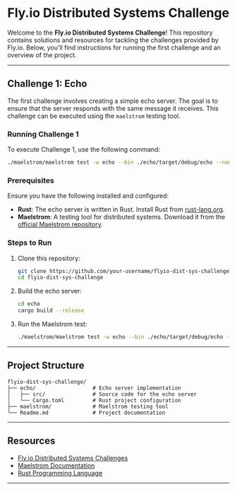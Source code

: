 # Fly.io Distributed Systems Challenge

Welcome to the **Fly.io Distributed Systems Challenge**! This repository contains solutions and resources for tackling the challenges provided by Fly.io. Below, you'll find instructions for running the first challenge and an overview of the project.

---

## Challenge 1: Echo

The first challenge involves creating a simple echo server. The goal is to ensure that the server responds with the same message it receives. This challenge can be executed using the `maelstrom` testing tool.

### Running Challenge 1

To execute Challenge 1, use the following command:

```bash
./maelstrom/maelstrom test -w echo --bin ./echo/target/debug/echo --node-count 1 --time-limit 10
```

### Prerequisites

Ensure you have the following installed and configured:

- **Rust**: The echo server is written in Rust. Install Rust from [rust-lang.org](https://www.rust-lang.org/).
- **Maelstrom**: A testing tool for distributed systems. Download it from the [official Maelstrom repository](https://github.com/jepsen-io/maelstrom).

### Steps to Run

1. Clone this repository:
    ```bash
    git clone https://github.com/your-username/flyio-dist-sys-challenge.git
    cd flyio-dist-sys-challenge
    ```

2. Build the echo server:
    ```bash
    cd echo
    cargo build --release
    ```

3. Run the Maelstrom test:
    ```bash
    ./maelstrom/maelstrom test -w echo --bin ./echo/target/debug/echo --node-count 1 --time-limit 10
    ```

---

## Project Structure

```plaintext
flyio-dist-sys-challenge/
├── echo/                  # Echo server implementation
│   ├── src/               # Source code for the echo server
│   └── Cargo.toml         # Rust project configuration
├── maelstrom/             # Maelstrom testing tool
└── Readme.md              # Project documentation
```

---

## Resources

- [Fly.io Distributed Systems Challenges](https://fly.io/dist-sys/)
- [Maelstrom Documentation](https://github.com/jepsen-io/maelstrom)
- [Rust Programming Language](https://www.rust-lang.org/)

---
<!-- 
## License

This project is licensed under the [MIT License](LICENSE).

Happy coding and good luck with the challenges! 
-->